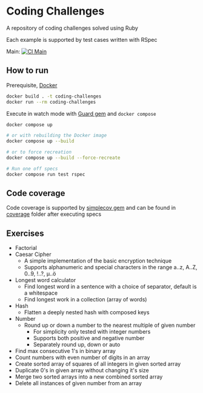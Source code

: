 # Coding Challenges

A repository of coding challenges solved using Ruby

Each example is supported by test cases written with RSpec

Main: [![CI Main](https://github.com/abhiyaantrix/coding-challenges/actions/workflows/ci.yml/badge.svg?branch=main)](https://github.com/abhiyaantrix/coding-challenges/actions)

## How to run

Prerequisite, [Docker](https://docs.docker.com/get-docker/)

```bash
docker build . -t coding-challenges
docker run --rm coding-challenges
```

Execute in watch mode with [Guard gem](https://github.com/guard/guard)
and `docker compose`

```bash
docker compose up

# or with rebuilding the Docker image
docker compose up --build

# or to force recreation
docker compose up --build --force-recreate

# Run one off specs
docker compose run test rspec
```

## Code coverage

Code coverage is supported by [simplecov gem](https://github.com/simplecov-ruby/simplecov)
and can be found in [coverage](coverage/index.html) folder after executing specs

## Exercises

* Factorial
* Caesar Cipher
    * A simple implementation of the basic encryption technique
    * Supports alphanumeric and special characters in the range a..z, A..Z, 0..9, !..?, µ..ö
* Longest word calculator
    * Find longest word in a sentence with a choice of separator, default is a whitespace
    * Find longest work in a collection (array of words)
* Hash
    * Flatten a deeply nested hash with composed keys
* Number
    * Round up or down a number to the nearest multiple of given number
        * For simplicity only tested with integer numbers
        * Supports both positive and negative number
        * Separately round up, down or auto
* Find max consecutive 1's in binary array
* Count numbers with even number of digits in an array
* Create sorted array of squares of all integers in given sorted array
* Duplicate 0's in given array without changing it's size
* Merge two sorted arrays into a new combined sorted array
* Delete all instances of given number from an array

